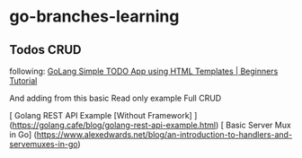 # go-branches-learning

## Todos CRUD
following: 
[ GoLang Simple TODO App using HTML Templates | Beginners Tutorial ](https://www.youtube.com/watch?v=UeUDGEa0AX4)

And adding from this basic Read only example
Full CRUD


[ Golang REST API Example [Without Framework] ] (https://golang.cafe/blog/golang-rest-api-example.html)
[ Basic Server Mux in Go] (https://www.alexedwards.net/blog/an-introduction-to-handlers-and-servemuxes-in-go)